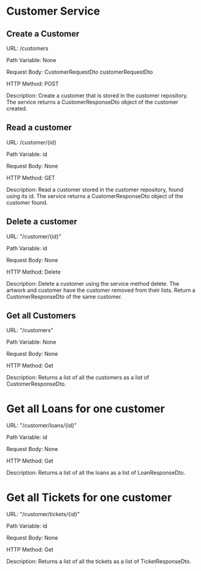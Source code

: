 # Customer Service
## Create a Customer
URL: /customers

Path Variable: None 

Request Body: CustomerRequestDto customerRequestDto 

HTTP Method: POST

Description: Create a customer that is stored in the customer repository. The service returns a CustomerResponseDto object of the customer created.

## Read a customer
URL: /customer/{id}

Path Variable: id

Request Body: None

HTTP Method: GET

Description: Read a customer stored in the customer repository, found using its id. The service returns a CustomerResponseDto object of the customer found.

## Delete a customer
URL: "/customer/{id}"

Path Variable: id

Request Body: None

HTTP Method: Delete

Description: Delete a customer using the service method delete. The artwork and customer have the customer removed from their lists. Return a CustomerResponseDto of the same customer.

## Get all Customers
URL: "/customers"

Path Variable: None

Request Body: None

HTTP Method: Get

Description: Returns a list of all the customers as a list of CustomerResponseDto.

# Get all Loans for one customer
URL: "/customer/loans/{id}"

Path Variable: id

Request Body: None

HTTP Method: Get

Description: Returns a list of all the loans as a list of LoanResponseDto.

# Get all Tickets for one customer
URL: "/customer/tickets/{id}"

Path Variable: id

Request Body: None

HTTP Method: Get

Description: Returns a list of all the tickets as a list of TicketResponseDto.
